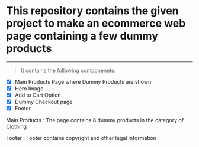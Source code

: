 # This repository contains the given project to make an ecommerce web page containing a few dummy products

---

> It contains the following componenets:

- [x] Main Products Page where Dummy Products are shown
- [x] Hero Image
- [x] Add to Cart Option
- [x] Dummy Checkout page
- [x] Footer

Main Products
: The page contains 8 dummy products in the category of Clothing

Footer
: Footer contains copyright and other legal information
